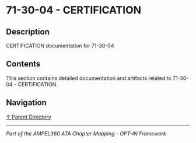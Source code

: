# 71-30-04 - CERTIFICATION

## Description

CERTIFICATION documentation for 71-30-04

## Contents

This section contains detailed documentation and artifacts related to 71-30-04 - CERTIFICATION.

## Navigation

[↑ Parent Directory](../README.md)

---

*Part of the AMPEL360 ATA Chapter Mapping - OPT-IN Framework*
